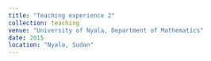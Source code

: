 ```yaml
---
title: "Teaching experience 2"
collection: teaching
venue: "University of Nyala, Department of Mathematics"
date: 2015
location: "Nyala, Sudan"
---
```



